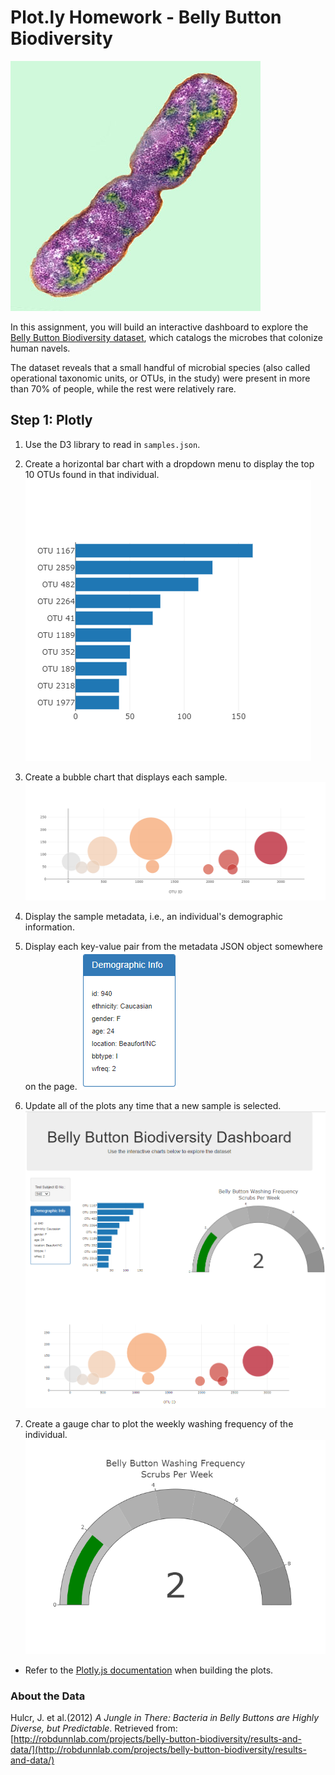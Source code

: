 # Plot.ly Homework - Belly Button Biodiversity

![Bacteria by filterforge.com](Images/bacteria.jpg)

In this assignment, you will build an interactive dashboard to explore the [Belly Button Biodiversity dataset](http://robdunnlab.com/projects/belly-button-biodiversity/), which catalogs the microbes that colonize human navels.

The dataset reveals that a small handful of microbial species (also called operational taxonomic units, or OTUs, in the study) were present in more than 70% of people, while the rest were relatively rare.

## Step 1: Plotly

1. Use the D3 library to read in `samples.json`.

2. Create a horizontal bar chart with a dropdown menu to display the top 10 OTUs found in that individual.
![bar Chart](Images/bar_chart.png)

3. Create a bubble chart that displays each sample.
![Bubble Chart](Images/bubble_chart.png)

4. Display the sample metadata, i.e., an individual's demographic information.
5. Display each key-value pair from the metadata JSON object somewhere on the page.
![Demographic Data](Images/demographic_data.png)

6. Update all of the plots any time that a new sample is selected.
![Webpage](Images/webpage.png)


7. Create a gauge char to plot the weekly washing frequency of the individual.
![Weekly Washing Frequency Gauge](Images/gauge.png)


* Refer to the [Plotly.js documentation](https://plot.ly/javascript/) when building the plots.

### About the Data

Hulcr, J. et al.(2012) _A Jungle in There: Bacteria in Belly Buttons are Highly Diverse, but Predictable_. Retrieved from: [http://robdunnlab.com/projects/belly-button-biodiversity/results-and-data/](http://robdunnlab.com/projects/belly-button-biodiversity/results-and-data/)

